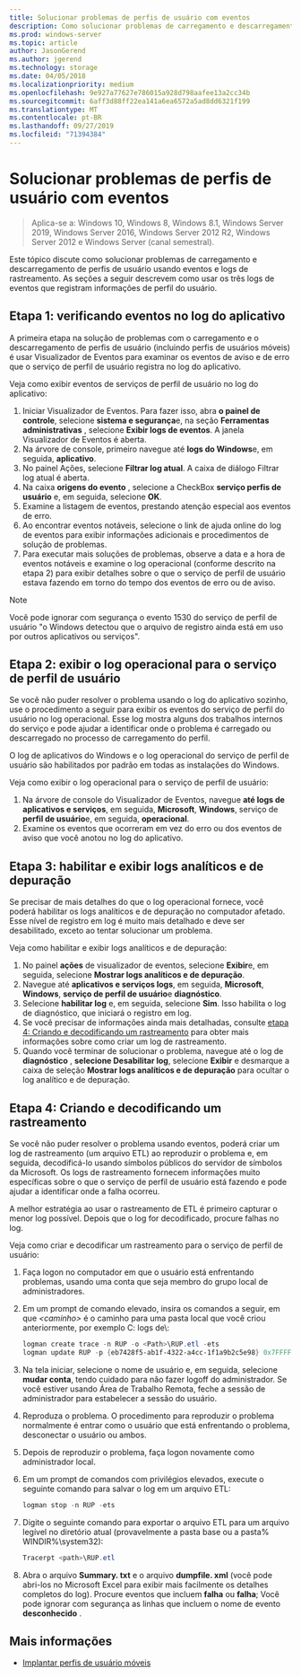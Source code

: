 ```yaml
---
title: Solucionar problemas de perfis de usuário com eventos
description: Como solucionar problemas de carregamento e descarregamento de perfis de usuário usando eventos e logs de rastreamento.
ms.prod: windows-server
ms.topic: article
author: JasonGerend
ms.author: jgerend
ms.technology: storage
ms.date: 04/05/2018
ms.localizationpriority: medium
ms.openlocfilehash: 9e927a77627e786015a928d798aafee13a2cc34b
ms.sourcegitcommit: 6aff3d88ff22ea141a6ea6572a5ad8dd6321f199
ms.translationtype: MT
ms.contentlocale: pt-BR
ms.lasthandoff: 09/27/2019
ms.locfileid: "71394384"
---
```

# <a name="troubleshoot-user-profiles-with-events"></a>Solucionar problemas de perfis de usuário com eventos

>Aplica-se a: Windows 10, Windows 8, Windows 8.1, Windows Server 2019, Windows Server 2016, Windows Server 2012 R2, Windows Server 2012 e Windows Server (canal semestral).

Este tópico discute como solucionar problemas de carregamento e descarregamento de perfis de usuário usando eventos e logs de rastreamento. As seções a seguir descrevem como usar os três logs de eventos que registram informações de perfil do usuário.

## <a name="step-1-checking-events-in-the-application-log"></a>Etapa 1: verificando eventos no log do aplicativo

A primeira etapa na solução de problemas com o carregamento e o descarregamento de perfis de usuário (incluindo perfis de usuários móveis) é usar Visualizador de Eventos para examinar os eventos de aviso e de erro que o serviço de perfil de usuário registra no log do aplicativo.

Veja como exibir eventos de serviços de perfil de usuário no log do aplicativo:

1. Iniciar Visualizador de Eventos. Para fazer isso, abra **o painel de controle**, selecione **sistema e segurança**e, na seção **Ferramentas administrativas** , selecione **Exibir logs de eventos**. A janela Visualizador de Eventos é aberta.
2. Na árvore de console, primeiro navegue até **logs do Windows**e, em seguida, **aplicativo**.
3. No painel Ações, selecione **Filtrar log atual**. A caixa de diálogo Filtrar log atual é aberta.
4. Na caixa **origens do evento** , selecione a CheckBox **serviço perfis de usuário** e, em seguida, selecione **OK**.
5. Examine a listagem de eventos, prestando atenção especial aos eventos de erro.
6. Ao encontrar eventos notáveis, selecione o link de ajuda online do log de eventos para exibir informações adicionais e procedimentos de solução de problemas.
7. Para executar mais soluções de problemas, observe a data e a hora de eventos notáveis e examine o log operacional (conforme descrito na etapa 2) para exibir detalhes sobre o que o serviço de perfil de usuário estava fazendo em torno do tempo dos eventos de erro ou de aviso.

>[!NOTE]
>Você pode ignorar com segurança o evento 1530 do serviço de perfil de usuário "o Windows detectou que o arquivo de registro ainda está em uso por outros aplicativos ou serviços".

## <a name="step-2-view-the-operational-log-for-the-user-profile-service"></a>Etapa 2: exibir o log operacional para o serviço de perfil de usuário

Se você não puder resolver o problema usando o log do aplicativo sozinho, use o procedimento a seguir para exibir os eventos do serviço de perfil do usuário no log operacional. Esse log mostra alguns dos trabalhos internos do serviço e pode ajudar a identificar onde o problema é carregado ou descarregado no processo de carregamento do perfil.

O log de aplicativos do Windows e o log operacional do serviço de perfil de usuário são habilitados por padrão em todas as instalações do Windows.

Veja como exibir o log operacional para o serviço de perfil de usuário:

1. Na árvore de console do Visualizador de Eventos, navegue **até logs de aplicativos e serviços**, em seguida, **Microsoft**, **Windows**, serviço de **perfil de usuário**e, em seguida, **operacional**.
2. Examine os eventos que ocorreram em vez do erro ou dos eventos de aviso que você anotou no log do aplicativo.

## <a name="step-3-enable-and-view-analytic-and-debug-logs"></a>Etapa 3: habilitar e exibir logs analíticos e de depuração

Se precisar de mais detalhes do que o log operacional fornece, você poderá habilitar os logs analíticos e de depuração no computador afetado. Esse nível de registro em log é muito mais detalhado e deve ser desabilitado, exceto ao tentar solucionar um problema.

Veja como habilitar e exibir logs analíticos e de depuração:

1. No painel **ações** de visualizador de eventos, selecione **Exibir**e, em seguida, selecione **Mostrar logs analíticos e de depuração**.
2. Navegue até **aplicativos e serviços logs**, em seguida, **Microsoft**, **Windows**, **serviço de perfil de usuário**e **diagnóstico**.
3. Selecione **habilitar log** e, em seguida, selecione **Sim**. Isso habilita o log de diagnóstico, que iniciará o registro em log.
4. Se você precisar de informações ainda mais detalhadas, consulte [etapa 4: Criando e decodificando um rastreamento](#step-4-creating-and-decoding-a-trace) para obter mais informações sobre como criar um log de rastreamento.
5. Quando você terminar de solucionar o problema, navegue até o log de **diagnóstico** , **selecione Desabilitar log**, selecione **Exibir** e desmarque a caixa de seleção **Mostrar logs analíticos e de depuração** para ocultar o log analítico e de depuração.

## <a name="step-4-creating-and-decoding-a-trace"></a>Etapa 4: Criando e decodificando um rastreamento

Se você não puder resolver o problema usando eventos, poderá criar um log de rastreamento (um arquivo ETL) ao reproduzir o problema e, em seguida, decodificá-lo usando símbolos públicos do servidor de símbolos da Microsoft. Os logs de rastreamento fornecem informações muito específicas sobre o que o serviço de perfil de usuário está fazendo e pode ajudar a identificar onde a falha ocorreu.

A melhor estratégia ao usar o rastreamento de ETL é primeiro capturar o menor log possível. Depois que o log for decodificado, procure falhas no log.

Veja como criar e decodificar um rastreamento para o serviço de perfil de usuário:

1. Faça logon no computador em que o usuário está enfrentando problemas, usando uma conta que seja membro do grupo local de administradores.
2. Em um prompt de comando elevado, insira os comandos a seguir, em que *\<caminho\>* é o caminho para uma pasta local que você criou anteriormente, por exemplo C: logs de\\:
        
    ```PowerShell
    logman create trace -n RUP -o <Path>\RUP.etl -ets
    logman update RUP -p {eb7428f5-ab1f-4322-a4cc-1f1a9b2c5e98} 0x7FFFFFFF 0x7 -ets
    ```
3. Na tela iniciar, selecione o nome de usuário e, em seguida, selecione **mudar conta**, tendo cuidado para não fazer logoff do administrador. Se você estiver usando Área de Trabalho Remota, feche a sessão de administrador para estabelecer a sessão do usuário.
4. Reproduza o problema. O procedimento para reproduzir o problema normalmente é entrar como o usuário que está enfrentando o problema, desconectar o usuário ou ambos.
5. Depois de reproduzir o problema, faça logon novamente como administrador local.
6. Em um prompt de comandos com privilégios elevados, execute o seguinte comando para salvar o log em um arquivo ETL:
  
    ```PowerShell
    logman stop -n RUP -ets
    ```
7. Digite o seguinte comando para exportar o arquivo ETL para um arquivo legível no diretório atual (provavelmente a pasta base ou a pasta% WINDIR%\\system32):
    
    ```PowerShell
    Tracerpt <path>\RUP.etl
    ```
8. Abra o arquivo **Summary. txt** e o arquivo **dumpfile. xml** (você pode abri-los no Microsoft Excel para exibir mais facilmente os detalhes completos do log). Procure eventos que incluem **falha** ou **falha**; Você pode ignorar com segurança as linhas que incluem o nome de evento **desconhecido** .

## <a name="more-information"></a>Mais informações

* [Implantar perfis de usuário móveis](deploy-roaming-user-profiles.md)